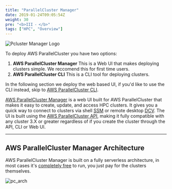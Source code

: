 ```yaml
---
title: "ParallelCluster Manager"
date: 2019-01-24T09:05:54Z
weight: 30
pre: "<b>III ⁃ </b>"
tags: ["HPC", "Overview"]
---
```


![Pcluster Manager Logo](/images/deploy-pcm/parallelcluster-manager.svg)

To deploy AWS ParallelCluster you have two options:

1. **AWS ParallelCluster Manager** This is a Web UI that makes deploying clusters simple. We reccomend this for first time users.
2. **AWS ParallelCluster CLI** This is a CLI tool for deploying clusters.

In the following section we deploy the web based UI, if you'd like to use the CLI instead, skip to [AWS ParallelCluster CLI](04-pcluster-cli.html).

[AWS ParallelCluster Manager](https://github.com/aws-samples/pcluster-manager) is a web UI built for AWS ParallelCluster that makes it easy to create, update, and access HPC clusters. It gives you a quick way to connect to clusters via shell [SSM](https://aws.amazon.com/blogs/aws/new-session-manager/) or remote desktop [DCV](https://aws.amazon.com/hpc/dcv/). The UI is built using the [AWS ParallelCluster API](https://docs.aws.amazon.com/parallelcluster/latest/ug/api-reference-v3.html), making it fully compatible with any cluster 3.X or greater regardless of if you create the cluster through the API, CLI or Web UI.

---
AWS ParallelCluster Manager Architecture
---

AWS ParallelCluster Manager is built on a fully serverless architecture, in most cases it's [completely free](https://github.com/aws-samples/pcluster-manager#costs) to run, you just pay for the clusters themselves.

![pc_arch](/images/deploy-pcm/pcm-architecture.png)
